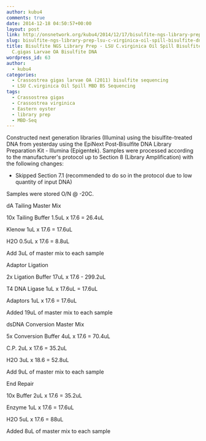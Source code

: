 ```yaml
---
author: kubu4
comments: true
date: 2014-12-18 04:50:57+00:00
layout: post
link: http://onsnetwork.org/kubu4/2014/12/17/bisulfite-ngs-library-prep-lsu-c-virginica-oil-spill-bisulfite-dna-and-emmas-c-gigas-larvae-oa-bisulfite-dna/
slug: bisulfite-ngs-library-prep-lsu-c-virginica-oil-spill-bisulfite-dna-and-emmas-c-gigas-larvae-oa-bisulfite-dna
title: Bisulfite NGS Library Prep - LSU C.virginica Oil Spill Bisulfite DNA and Emma's
  C.gigas Larvae OA Bisulfite DNA
wordpress_id: 63
author:
  - kubu4
categories:
  - Crassostrea gigas larvae OA (2011) bisulfite sequencing
  - LSU C.virginica Oil Spill MBD BS Sequencing
tags:
  - Crassostrea gigas
  - Crassostrea virginica
  - Eastern oyster
  - library prep
  - MBD-Seq
---
```


Constructed next generation libraries (Illumina) using the bisulfite-treated DNA from yesterday using the EpiNext Post-Bisulfite DNA Library Preparation Kit - Illumina (Epigentek). Samples were processed according to the manufacturer's protocol up to Section 8 (Library Amplification) with the following changes:

- Skipped Section 7.1 (recommended to do so in the protocol due to low quantity of input DNA)

Samples were stored O/N @ -20C.

dA Tailing Master Mix

10x Tailing Buffer 1.5uL x 17.6 = 26.4uL

Klenow 1uL x 17.6 = 17.6uL

H2O 0.5uL x 17.6 = 8.8uL

Add 3uL of master mix to each sample

Adaptor Ligation

2x Ligation Buffer 17uL x 17.6 - 299.2uL

T4 DNA Ligase 1uL x 17.6uL = 17.6uL

Adaptors 1uL x 17.6 = 17.6uL

Added 19uL of master mix to each sample

dsDNA Conversion Master Mix

5x Conversion Buffer 4uL x 17.6 = 70.4uL

C.P. 2uL x 17.6 = 35.2uL

H2O 3uL x 18.6 = 52.8uL

Add 9uL of master mix to each sample

End Repair

10x Buffer 2uL x 17.6 = 35.2uL

Enzyme 1uL x 17.6 = 17.6uL

H2O 5uL x 17.6 = 88uL

Added 8uL of master mix to each sample
